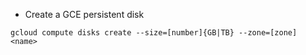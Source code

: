 * Create a GCE persistent disk
```
gcloud compute disks create --size=[number]{GB|TB} --zone=[zone] <name>
```
